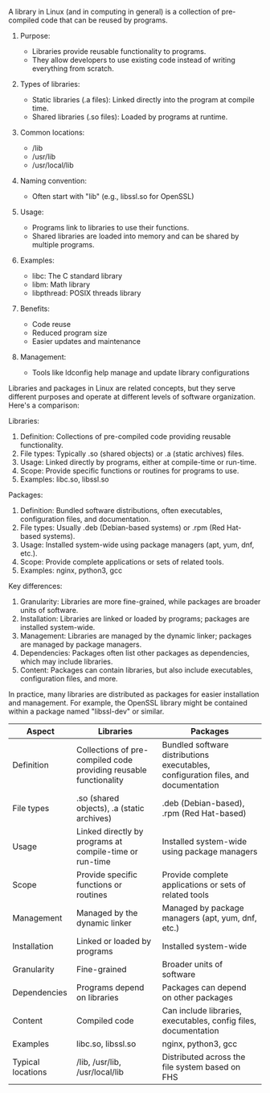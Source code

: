 A library in Linux (and in computing in general) is a collection of pre-compiled code that can be reused by programs.

1. Purpose:
   - Libraries provide reusable functionality to programs.
   - They allow developers to use existing code instead of writing everything from scratch.

2. Types of libraries:
   - Static libraries (.a files): Linked directly into the program at compile time.
   - Shared libraries (.so files): Loaded by programs at runtime.

3. Common locations:
   - /lib
   - /usr/lib
   - /usr/local/lib

4. Naming convention:
   - Often start with "lib" (e.g., libssl.so for OpenSSL)

5. Usage:
   - Programs link to libraries to use their functions.
   - Shared libraries are loaded into memory and can be shared by multiple programs.

6. Examples:
   - libc: The C standard library
   - libm: Math library
   - libpthread: POSIX threads library

7. Benefits:
   - Code reuse
   - Reduced program size
   - Easier updates and maintenance

8. Management:
   - Tools like ldconfig help manage and update library configurations

Libraries and packages in Linux are related concepts, but they serve different purposes and operate at different levels of software organization. Here's a comparison:

Libraries:

1. Definition: Collections of pre-compiled code providing reusable functionality.
2. File types: Typically .so (shared objects) or .a (static archives) files.
3. Usage: Linked directly by programs, either at compile-time or run-time.
4. Scope: Provide specific functions or routines for programs to use.
5. Examples: libc.so, libssl.so

Packages:

1. Definition: Bundled software distributions, often  executables, configuration files, and documentation.
2. File types: Usually .deb (Debian-based systems) or .rpm (Red Hat-based systems).
3. Usage: Installed system-wide using package managers (apt, yum, dnf, etc.).
4. Scope: Provide complete applications or sets of related tools.
5. Examples: nginx, python3, gcc

Key differences:

1. Granularity: Libraries are more fine-grained, while packages are broader units of software.
2. Installation: Libraries are  linked or loaded by programs; packages are installed system-wide.
3. Management: Libraries are managed by the dynamic linker; packages are managed by package managers.
4. Dependencies: Packages often list other packages as dependencies, which may include libraries.
5. Content: Packages can contain libraries, but also include executables, configuration files, and more.

In practice, many libraries are distributed as packages for easier installation and management. For example, the OpenSSL library might be contained within a package named "libssl-dev" or similar.


| Aspect | Libraries | Packages |
|--------|-----------|----------|
| Definition | Collections of pre-compiled code providing reusable functionality | Bundled software distributions  executables, configuration files, and documentation |
| File types | .so (shared objects), .a (static archives) | .deb (Debian-based), .rpm (Red Hat-based) |
| Usage | Linked directly by programs at compile-time or run-time | Installed system-wide using package managers |
| Scope | Provide specific functions or routines | Provide complete applications or sets of related tools |
| Management | Managed by the dynamic linker | Managed by package managers (apt, yum, dnf, etc.) |
| Installation | Linked or loaded by programs | Installed system-wide |
| Granularity | Fine-grained | Broader units of software |
| Dependencies | Programs depend on libraries | Packages can depend on other packages |
| Content | Compiled code | Can include libraries, executables, config files, documentation |
| Examples | libc.so, libssl.so | nginx, python3, gcc |
| Typical locations | /lib, /usr/lib, /usr/local/lib | Distributed across the file system based on FHS |
